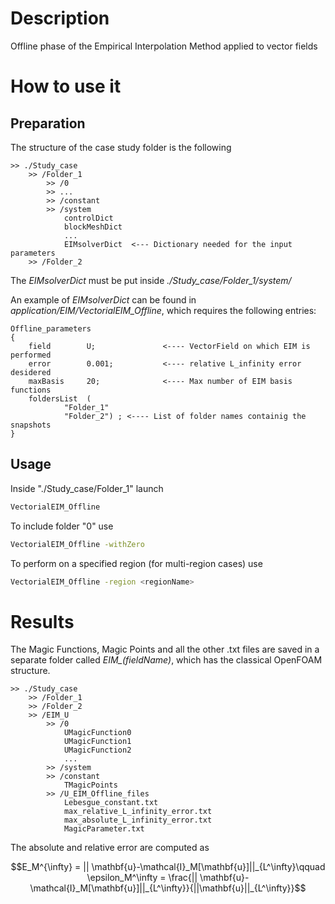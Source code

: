 # Description 

Offline phase of the Empirical Interpolation Method applied to vector fields

# How to use it

## Preparation

The structure of the case study folder is the following

```
>> ./Study_case
	>> /Folder_1  		
		>> /0
		>> ...
		>> /constant
		>> /system
			controlDict
			blockMeshDict
			...
			EIMsolverDict  <--- Dictionary needed for the input parameters			
	>> /Folder_2
```

The *EIMsolverDict* must be put inside *./Study_case/Folder_1/system/*

An example of *EIMsolverDict* can be found in *application/EIM/VectorialEIM_Offline*, which requires the following entries:
```
Offline_parameters
{
	field        U;               <---- VectorField on which EIM is performed 
	error        0.001;           <---- relative L_infinity error desidered
	maxBasis     20;              <---- Max number of EIM basis functions
	foldersList  ( 
			"Folder_1" 
			"Folder_2") ; <---- List of folder names containig the snapshots
}
```
## Usage

Inside "./Study_case/Folder_1" launch 
```bash
VectorialEIM_Offline
```
To include folder "0" use 
```bash
VectorialEIM_Offline -withZero
```
To perform on a specified region (for multi-region cases) use 
```bash
VectorialEIM_Offline -region <regionName>
```

# Results

The Magic Functions, Magic Points and all the other .txt files are saved in a separate folder called *EIM_(fieldName)*, which has the classical OpenFOAM structure.

```
>> ./Study_case
	>> /Folder_1  				 		
	>> /Folder_2		
	>> /EIM_U		
		>> /0
			UMagicFunction0
			UMagicFunction1
			UMagicFunction2
			...						
		>> /system			
		>> /constant
			TMagicPoints
		>> /U_EIM_Offline_files
			Lebesgue_constant.txt
			max_relative_L_infinity_error.txt
			max_absolute_L_infinity_error.txt
			MagicParameter.txt
```

The absolute and relative error are computed as
```math
E_M^{\infty} = || \mathbf{u}-\mathcal{I}_M[\mathbf{u}]||_{L^\infty}\qquad 
\epsilon_M^\infty = \frac{|| \mathbf{u}-\mathcal{I}_M[\mathbf{u}]||_{L^\infty}}{||\mathbf{u}||_{L^\infty}}
```